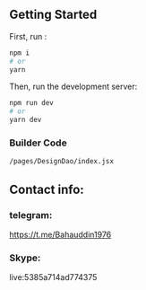 

## Getting Started

First, run :

```bash
npm i
# or
yarn
```


Then, run the development server:

```bash
npm run dev
# or
yarn dev
```



### Builder Code

```bash
/pages/DesignDao/index.jsx
```



## Contact info:
### telegram:
https://t.me/Bahauddin1976

### Skype:
live:5385a714ad774375